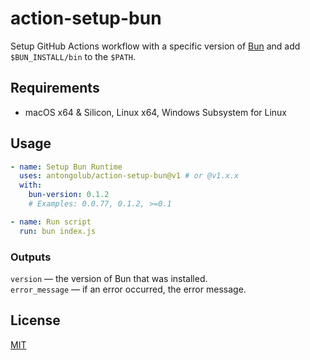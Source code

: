 # action-setup-bun
Setup GitHub Actions workflow with a specific version of [Bun](https://github.com/Jarred-Sumner/bun) and add `$BUN_INSTALL/bin` to the `$PATH`.

## Requirements
* macOS x64 & Silicon, Linux x64, Windows Subsystem for Linux

## Usage
```yaml
- name: Setup Bun Runtime
  uses: antongolub/action-setup-bun@v1 # or @v1.x.x
  with:
    bun-version: 0.1.2
    # Examples: 0.0.77, 0.1.2, >=0.1

- name: Run script
  run: bun index.js
```

### Outputs
`version` — the version of Bun that was installed.  
`error_message` — if an error occurred, the error message.

## License
[MIT](LICENSE)
